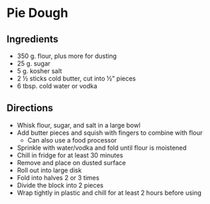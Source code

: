 # Pie Dough

## Ingredients

- 350 g. flour, plus more for dusting
- 25 g. sugar
- 5 g. kosher salt
- 2 ½ sticks cold butter, cut into ½” pieces
- 6 tbsp. cold water or vodka

## Directions

- Whisk flour, sugar, and salt in a large bowl
- Add butter pieces and squish with fingers to combine with flour
  - Can also use a food processor
- Sprinkle with water/vodka and fold until flour is moistened
- Chill in fridge for at least 30 minutes
- Remove and place on dusted surface
- Roll out into large disk
- Fold into halves 2 or 3 times
- Divide the block into 2 pieces
- Wrap tightly in plastic and chill for at least 2 hours before using
